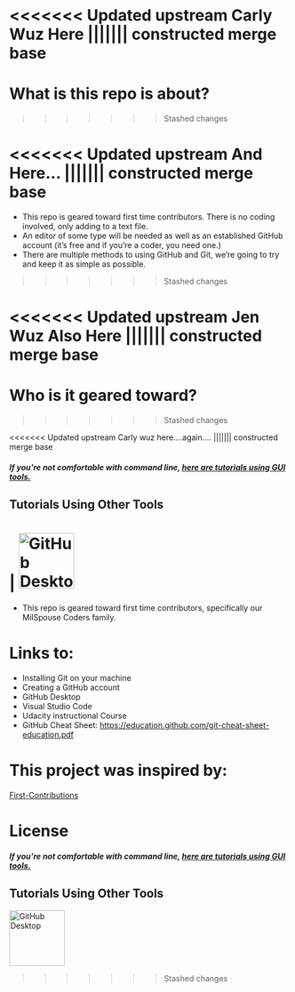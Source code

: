 <<<<<<< Updated upstream
Carly Wuz Here
||||||| constructed merge base
=======
# What is this repo is about?
>>>>>>> Stashed changes

<<<<<<< Updated upstream
And Here...
||||||| constructed merge base
=======
-   This repo is geared toward first time contributors. There is no coding involved, only adding to a text file.
-   An editor of some type will be needed as well as an established GitHub account (it’s free and if you’re a coder, you need one.)
-   There are multiple methods to using GitHub and Git, we’re going to try and keep it as simple as possible.
>>>>>>> Stashed changes

<<<<<<< Updated upstream
Jen Wuz Also Here
||||||| constructed merge base
=======
# Who is it geared toward?
>>>>>>> Stashed changes

<<<<<<< Updated upstream
Carly wuz here....again....
||||||| constructed merge base


#### *If you're not comfortable with command line, [here are tutorials using GUI tools.]( #tutorials-using-other-tools )*



















## Tutorials Using Other Tools

| <a href="github-desktop-tutorial.md"><img alt="GitHub Desktop" src="https://desktop.github.com/images/desktop-icon.svg" width="100"></a> 
=======
-   This repo is geared toward first time contributors, specifically our MilSpouse Coders family.

# Links to:

-   Installing Git on your machine
-   Creating a GitHub account
-   GitHub Desktop
-   Visual Studio Code
-   Udacity instructional Course
-   GitHub Cheat Sheet: https://education.github.com/git-cheat-sheet-education.pdf

# This project was inspired by:

[First-Contributions](https://github.com/firstcontributions/first-contributions#tutorials-using-other-tools)

# License

#### _If you're not comfortable with command line, [here are tutorials using GUI tools.](#tutorials-using-other-tools)_

## Tutorials Using Other Tools

<a href="github-desktop-tutorial.md"><img alt="GitHub Desktop" src="https://desktop.github.com/images/desktop-icon.svg" width="100"></a>
>>>>>>> Stashed changes
